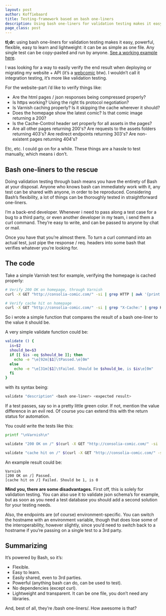 ```yaml
---
layout: post
author: Koffiebaard
title: Testing-framework based on bash one-liners
description: Using bash one-liners for validation testing makes it easy, powerful, flexible, easy to learn and lightweight. It can be as simple as one file.
page_class: post
---
```


**tl;dr:** using bash one-liners for validation testing makes it easy, powerful, flexible, easy to learn and lightweight: it can be as simple as one file. Any single test can be copy-pasted and run by anyone. [See a working example here](https://github.com/wisc/bash-oneliner-testing-example/blob/master/validate.sh).

I was looking for a way to easily verify the end result when deploying or migrating my website + API (it’s a [webcomic](https://consolia-comic.com/) btw). I wouldn’t call it integration testing, it’s more like validation testing.

For the website-part i’d like to verify things like:

- Are the html pages / json responses being compressed properly?
- Is https working? Using the right tls protocol negotiation?
- Is Varnish caching properly? Is it skipping the cache wherever it should?
- Does the homepage show the latest comic? Is that comic image returning a 200?
- Is the Cache-Control header set properly for all assets in the pages?
- Are all other pages returning 200's? Are requests to the assets folders returning 403's? Are redirect endpoints returning 303's? Are non-existent pages returning 404's?

Etc, etc. I could go on for a while. These things are a hassle to test manually, which means i don’t.


## Bash one-liners to the rescue

Doing validation testing through bash means you have the entirety of Bash at your disposal. Anyone who knows bash can immediately work with it, any test can be shared with anyone, in order to be reproduced. Considering Bash’s flexibility, a lot of things can be thoroughly tested in straightforward one-liners.

I’m a back-end developer. Whenever i need to pass along a test case for a bug to a third party, or even another developer in my team, i send them a curl command. They’re easy to write, and can be passed to anyone by chat or mail.

Once you have that you’re almost there. To turn a curl command into an actual test, just pipe the response / req. headers into some bash that verifies whatever you’re looking for.


## The code

Take a simple Varnish test for example, verifying the homepage is cached properly:

```bash
# Verify 200 OK on homepage, through Varnish
curl -X GET "http://consolia-comic.com/" -si | grep HTTP | awk '{print $2}' # returns the response code, hopefully 200

# Verify cache hit on homepage
curl -X GET "http://consolia-comic.com/" -si | grep "X-Cache:" | grep HIT | wc -l # returns 1 on cache hit, 0 on cache miss
```

So i wrote a simple function that compares the result of a bash one-liner to the value it should be.

A very simple validate function could be:

```bash
validate () {
  is=$2
  should_be=$3
  if [[ $is -eq $should_be ]]; then
    echo -e "\e[92m[$1]\tPassed.\e[0m"
  else
    echo -e "\e[31m[$1]\tFailed. Should be $should_be, is $is\e[0m"
  fi
}
```

with its syntax being:

```bash
validate "description" <bash one-liner> <expected result>
```

If a test passes, say so in a pretty little green color. If not, mention the value difference in an evil red. Of course you can extend this with the return status for automation.

You could write the tests like this:

```bash
printf "\nVarnish\n"

validate "200 OK on /" $(curl -X GET "http://consolia-comic.com/" -si | grep HTTP | awk ‘{print $2}’) 200

validate "cache hit on /" $(curl -X GET "http://consolia-comic.com/" -si | grep "X-Cache:" | grep HIT | wc -l) 1
```

An example result could be:

```
Varnish
[200 OK on /] Passed.
[cache hit on /] Failed. Should be 1, is 0
```

**Mind you, there are some disadvantages.** First off, this is solely for validation testing. You can also use it to validate json schema’s for example, but as soon as you need a test database you should add a second solution for your testing needs.

Also, the endpoints are (of course) environment-specific. You can switch the hostname with an environment variable, though that does lose some of the interoperability, however slightly, since you’d need to switch back to a hostname if you’re passing on a single test to a 3rd party.


## Summarizing

It’s powered by Bash, so it’s:

- Flexible.
- Easy to learn.
- Easily shared, even to 3rd parties.
- Powerful (anything bash can do, can be used to test).
- No dependencies (except curl).
- Lightweight and transparent. It can be one file, you don’t need any libraries.


And, best of all, they’re /bash one-liners/. How awesome is that?